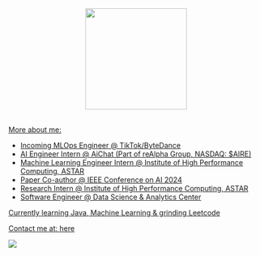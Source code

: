 

  <div align='center'>
      <a href="https://github.com/lhurr">
        <img height=200 align="center" src="https://github-readme-stats.vercel.app/api/top-langs/?username=lhurr&theme=react&langs_count=10&hide_progress=true" />
        <br/>
        <br/>
  </div>

More about me:
- Incoming MLOps Engineer @ TikTok/ByteDance
- AI Engineer Intern @ AiChat (Part of reAlpha Group, NASDAQ: $AIRE)
- Machine Learning Engineer Intern @ Institute of High Performance Computing, ASTAR
- Paper Co-author @ IEEE Conference on AI 2024
- Research Intern @ Institute of High Performance Computing, ASTAR
- Software Engineer @ Data Science & Analytics Center


Currently learning Java, Machine Learning & grinding Leetcode
  
Contact me at: [here](mailto:limhur.ng@gmail.com)

<p align="left">
  <div align="left" >
    <img src="https://komarev.com/ghpvc/?username=lhurr&label=Profile%20Views&color=000000&style=for-the-badge" />
  </div>
</p>




